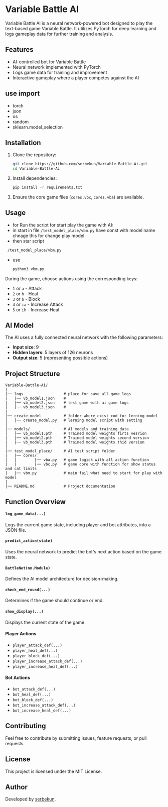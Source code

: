 # Variable Battle AI

Variable Battle AI is a neural network-powered bot designed to play the text-based game Variable Battle. It utilizes PyTorch for deep learning and logs gameplay data for further training and analysis.

## Features
- AI-controlled bot for Variable Battle
- Neural network implemented with PyTorch
- Logs game data for training and improvement
- Interactive gameplay where a player competes against the AI

## use import
- torch
- json
- os
- random
- sklearn.model_selection

## Installation

1. Clone the repository:
   ```sh
   git clone https://github.com/serbekun/Variable-Battle-Ai.git
   cd Variable-Battle-Ai
2. Install dependencies:
   ```sh
   pip install -r requirements.txt
   ```
3. Ensure the core game files (`cores.vbc`, `cores.vba`) are available.

## Usage

- for Run the script for start play the game with AI:
- in start in file ```/test_model_place/vbm.py```
have const with model name chnage this for change play model
- then star script
 ```sh
  /test_model_place/vbm.py
  ```
- use
  ```sh
  python3 vbm.py
  ```
 
During the game, choose actions using the corresponding keys:
- `1` or `a` - Attack
- `2` or `h` - Heal
- `3` or `b` - Block
- `4` or `ia` - Increase Attack
- `5` or `ih` - Increase Heal

## AI Model
The AI uses a fully connected neural network with the following parameters:
- **Input size**: 9
- **Hidden layers**: 5 layers of 126 neurons
- **Output size**: 5 (representing possible actions)

## Project Structure
```
Variable-Battle-Ai/
|
|── logs                  # place for save all game logs
|   |── vb_model1.json    #
|   |── vb_model2.json    # test game with ai game logs
|   |── vb_model3.json    # 
|
│── create_model          # folder where exist cod for lerning model
│   │── create_model.py   # lerning model script with setting 
│
│── models/               # AI models and training data
│   │── vb_model1.pth     # Trained model weights firts vesrion
|   |── vb_model2.pth     # Trained model weights second version
|   |── vb_model3.pth     # Trained model weights thid version
│
|── test_model_place/     # AI test script folder
|   |── cores/
|   |        |── vba.py   # game logick with all action function
|   |        |── vbc.py   # game core with function for show status and cat limits
|   |── vbm.py            # main fail what need to start for play with model
|
│── README.md             # Project documentation
```

## Function Overview
#### `log_game_data(...)`
Logs the current game state, including player and bot attributes, into a JSON file.

#### `predict_action(state)`
Uses the neural network to predict the bot's next action based on the game state.

#### `BattleNet(nn.Module)`
Defines the AI model architecture for decision-making.

#### `check_end_round(...)`
Determines if the game should continue or end.

#### `show_display(...)`
Displays the current state of the game.

#### Player Actions
- `player_attack_def(...)`
- `player_heal_def(...)`
- `player_block_def(...)`
- `player_increase_attack_def(...)`
- `player_increase_heal_def(...)`

#### Bot Actions
- `bot_attack_def(...)`
- `bot_heal_def(...)`
- `bot_block_def(...)`
- `bot_increase_attack_def(...)`
- `bot_increase_heal_def(...)`

## Contributing
Feel free to contribute by submitting issues, feature requests, or pull requests.

## License
This project is licensed under the MIT License.

## Author
Developed by [serbekun](https://github.com/serbekun).
